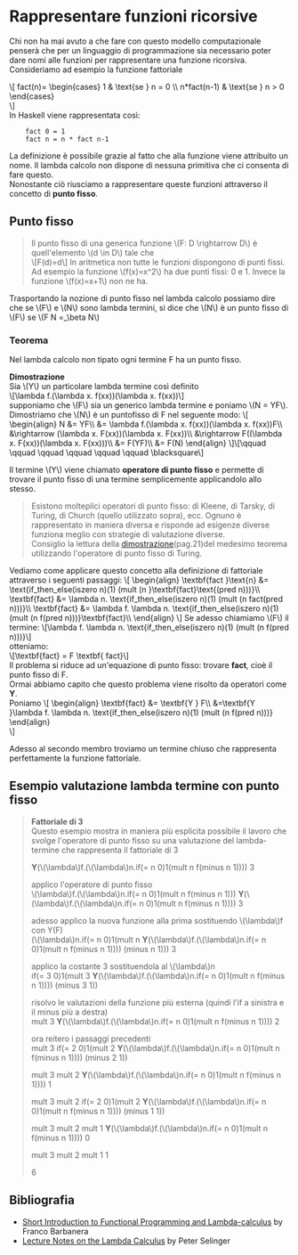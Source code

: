# Rappresentare funzioni ricorsive
Chi non ha mai avuto a che fare con questo modello computazionale penserà che per un linguaggio di programmazione sia necessario poter dare nomi alle funzioni per rappresentare una funzione ricorsiva.  
Consideriamo ad esempio la funzione fattoriale 

\\[
    fact(n)=
    \begin{cases}
    1 & \text{se } n = 0 \\\\
    n*fact(n-1) & \text{se } n > 0
    \end{cases}    
\\]  
In Haskell viene rappresentata così:  
```
    fact 0 = 1
    fact n = n * fact n-1
```  
La definizione è possibile grazie al fatto che alla funzione viene attribuito un nome.
Il lambda calcolo non dispone di nessuna primitiva che ci consenta di fare questo.  
Nonostante ciò riusciamo a rappresentare queste funzioni attraverso il concetto di **punto fisso**.
## Punto fisso
 
> Il punto fisso di una generica funzione \\(F: D \rightarrow D\\) è quell'elemento \\(d \in D\\) tale che  
> \\[F(d)=d\\]
> In aritmetica non tutte le funzioni dispongono di punti fissi.  
> Ad esempio la funzione \\(f(x)=x^2\\) ha due punti fissi: 0 e 1.
> Invece la funzione \\(f(x)=x+1\\) non ne ha.
  
Trasportando la nozione di punto fisso nel lambda calcolo possiamo dire che se \\(F\\) e \\(N\\) sono lambda termini, 
si dice che \\(N\\) è un punto fisso di \\(F\\) se \\(F N =_\beta N\\)
### Teorema
Nel lambda calcolo non tipato ogni termine F ha un punto fisso.

**Dimostrazione**  
Sia \\(Y\\) un particolare lambda termine così definito  
\\[\lambda f.(\lambda x. f(xx))(\lambda x. f(xx))\\]  
supponiamo che \\(F\\) sia un generico lambda termine e poniamo \\(N = YF\\).  
Dimostriamo che \\(N\\) è un puntofisso di F nel seguente modo:
\\[
    \begin{align}
    N &= YF\\\\
    &= \lambda f.(\lambda x. f(xx))(\lambda x. f(xx))F\\\\
    &\rightarrow (\lambda x. F(xx))(\lambda x. F(xx))\\\\
    &\rightarrow F((\lambda x. F(xx))(\lambda x. F(xx)))\\\\
    &= F(YF)\\\\
    &= F(N)
    \end{align}
\\]\\[\qquad \qquad \qquad \qquad \qquad \qquad \blacksquare\\]

Il termine \\(Y\\) viene chiamato **operatore di punto fisso** e permette di trovare il punto fisso di una termine semplicemente applicandolo allo stesso.  
> Esistono molteplici operatori di punto fisso: di Kleene, di Tarsky, di Turing, di Church (quello utilizzato sopra), ecc.
> Ognuno è rappresentato in maniera diversa e risponde ad esigenze diverse funziona meglio con strategie di valutazione diverse.  
> Consiglio la lettura della [dimostrazione](https://www.dmi.unict.it/barba/FONDAMENTI/PROGRAMMI-TESTI/READING-MATERIAL/LAMBDA-CALCULUS/lambda-calculus.pdf)(pag.21)del medesimo teorema utilizzando l'operatore di punto fisso di Turing.
  
Vediamo come applicare questo concetto alla definizione di fattoriale attraverso i seguenti passaggi:
\\[
  \begin{align}
  \textbf{fact }\text{n} &= \text{if_then_else(iszero n)(1) (mult (n }\textbf{fact}\text{(pred n)))}\\\\
  \textbf{fact} &= \lambda n. \text{if_then_else(iszero n)(1) (mult (n fact(pred n)))}\\\\
  \textbf{fact} &= \lambda f. \lambda n. \text{if_then_else(iszero n)(1) (mult (n f(pred n)))}\textbf{fact}\\\\
  \end{align}
\\]
Se adesso chiamiamo \\(F\\) il termine:
\\[\lambda f. \lambda n. \text{if_then_else(iszero n)(1) (mult (n f(pred n)))}\\]  
otteniamo:  
\\[\textbf{fact} = F \textbf{ fact}\\]  
Il problema si riduce ad un'equazione di punto fisso: trovare **fact**, cioè il punto fisso di F.  
Ormai abbiamo capito che questo problema viene risolto da operatori come **Y**.  
Poniamo 
\\[
\begin{align}
\textbf{fact} &= \textbf{Y } F\\\\
&=\textbf{Y }\lambda f. \lambda n. \text{if_then_else(iszero n)(1) (mult (n f(pred n)))}
\end{align}  
\\]

Adesso al secondo membro troviamo un termine chiuso che rappresenta perfettamente la funzione fattoriale.

## Esempio valutazione lambda termine con punto fisso
>**Fattoriale di 3**  
>Questo esempio mostra in maniera più esplicita possibile il lavoro che svolge l'operatore di punto fisso su una valutazione del lambda-termine che rappresenta il fattoriale di 3  
>  
>**Y**(\\(\lambda\\)f.(\\(\lambda\\)n.if(= n 0)1(mult n f(minus n 1)))) 3  
>  
>applico l'operatore di punto fisso  
>\\(\lambda\\)f.(\\(\lambda\\)n.if(= n 0)1(mult n f(minus n 1))) **Y**(\\(\lambda\\)f.(\\(\lambda\\)n.if(= n 0)1(mult n f(minus n 1)))) 3  
>  
>adesso applico la nuova funzione alla prima sostituendo \\(\lambda\\)f con Y(F)  
>(\\(\lambda\\)n.if(= n 0)1(mult n **Y**(\\(\lambda\\)f.(\\(\lambda\\)n.if(= n 0)1(mult n f(minus n 1)))) (minus n 1))) 3  
>  
>applico la costante 3 sostituendola al \\(\lambda\\)n  
>if(= 3 0)1(mult 3 **Y**(\\(\lambda\\)f.(\\(\lambda\\)n.if(= n 0)1(mult n f(minus n 1)))) (minus 3 1))  
>  
>risolvo le valutazioni della funzione più esterna (quindi l'if a sinistra e il minus più a destra)  
>mult 3 **Y**(\\(\lambda\\)f.(\\(\lambda\\)n.if(= n 0)1(mult n f(minus n 1)))) 2  
>  
>ora reitero i passaggi precedenti  
>mult 3 if(= 2 0)1(mult 2 **Y**(\\(\lambda\\)f.(\\(\lambda\\)n.if(= n 0)1(mult n f(minus n 1)))) (minus 2 1))  
>  
>mult 3 mult 2 **Y**(\\(\lambda\\)f.(\\(\lambda\\)n.if(= n 0)1(mult n f(minus n 1)))) 1  
>  
>mult 3 mult 2 if(= 2 0)1(mult 2 **Y**(\\(\lambda\\)f.(\\(\lambda\\)n.if(= n 0)1(mult n f(minus n 1)))) (minus 1 1))  
>  
>mult 3 mult 2 mult 1 **Y**(\\(\lambda\\)f.(\\(\lambda\\)n.if(= n 0)1(mult n f(minus n 1)))) 0  
>  
>mult 3 mult 2 mult 1 1  
>  
>6

## Bibliografia
- [Short Introduction to Functional Programming and Lambda-calculus](https://www.dmi.unict.it/barba/PRINC-FUN-CONC/PROGRAMMI-TESTI/READING-MATERIAL/ShortIntroFPprog-lang.htm) by Franco Barbanera
- [Lecture Notes on the Lambda Calculus](https://www.dmi.unict.it/barba/FONDAMENTI/PROGRAMMI-TESTI/READING-MATERIAL/LAMBDA-CALCULUS/lambda-calculus.pdf) by Peter Selinger